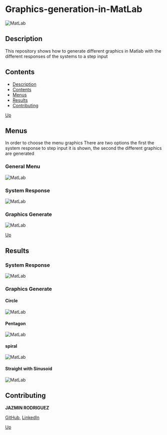 <a name="top"></a>
# Graphics-generation-in-MatLab
![MatLab](https://github.com/FreakJazz/Graphics-generation-in-MatLab/blob/master/images/matlab.jpg)
<a name="item1"></a>
## Description
This repository shows how to generate different graphics in Matlab with the different responses of the systems to a step input

<a name="item2"></a>
## Contents
- [Description](#item1)
- [Contents](#item2)
- [Menus](#item3)
- [Results](#item4)
- [Contributing](#item5)

[Up](#top)

<a name="item3"></a>
## Menus

In order to choose the menu graphics 
There are two options the first the system response to step input it is shown, the second the different graphics are generated 

### General Menu
![MatLab](https://github.com/FreakJazz/Graphics-generation-in-MatLab/blob/master/images/general_menu.PNG)

### System Response
![MatLab](https://github.com/FreakJazz/Graphics-generation-in-MatLab/blob/master/images/menu1.PNG)

### Graphics Generate
![MatLab](https://github.com/FreakJazz/Graphics-generation-in-MatLab/blob/master/images/menu2.PNG)

[Up](#top)

<a name="item4"></a>
## Results

### System Response

![MatLab](https://github.com/FreakJazz/Graphics-generation-in-MatLab/blob/master/images/system_response.PNG)

### Graphics Generate

#### Circle
![MatLab](https://github.com/FreakJazz/Graphics-generation-in-MatLab/blob/master/images/circle.PNG)

#### Pentagon
![MatLab](https://github.com/FreakJazz/Graphics-generation-in-MatLab/blob/master/images/pentagon.PNG)

#### spiral
![MatLab](https://github.com/FreakJazz/Graphics-generation-in-MatLab/blob/master/images/spiral.PNG)

#### Straight with Sinusoid
![MatLab](https://github.com/FreakJazz/Graphics-generation-in-MatLab/blob/master/images/sinusoid.PNG)


<a name="item5"></a>
## Contributing

**JAZMIN RODRIGUEZ** 

[GitHub](https://github.com/FreakJazz), [LinkedIn](https://www.linkedin.com/in/jazm%C3%ADn-rodr%C3%ADguez-80b580133/)

[Up](#top)


